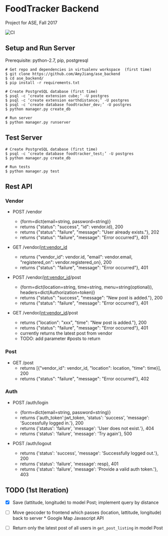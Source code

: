 FoodTracker Backend
===========================
Project for ASE, Fall 2017

![CI](https://travis-ci.org/AmyJiang/ase_backend.svg?branch=master)

## Setup and Run Server

Prerequisite: python-2.7, pip, postgresql

```
# Get repo and dependencies in virtualenv workspace  (first time)
$ git clone https://github.com/AmyJiang/ase_backend
$ cd ase_backend/
$ pip install -r requirements.txt

# Create PostgreSQL database (first time)
$ psql -c ‘create extension cube;’ -U postgres
$ psql -c ‘create extension earthdistance;’ -U postgres
$ psql -c ‘create database foodtracker_dev;’ -U postgres
$ python manager.py create_db

# Run server
$ python manager.py runserver
```

## Test Server

```
# Create PostgreSQL database (first time)
$ psql -c ‘create database foodtracker_test;’ -U postgres
$ python manager.py create_db

# Run tests
$ python manager.py test
```

## Rest API

### Vendor
* POST /vendor
  * {form=dict(email=string, password=string)}
  * returns {"status": "success", "id": vendor.id}, 200
  * returns {"status": "failure", "message": "User already exists."}, 202
  * returns {"status": "failure", "message": "Error occurred"}, 401

* GET  /vendor/<int:vendor_id>
  * returns  {"vendor_id": vendor.id, "email": vendor.email, "registered_on": vendor.registered_on}, 200
  * returns {"status": "failure", "message": "Error occurred"}, 401

* POST /vendor/<int:vendor_id>/post
  * {form=dict(location=string, time=string, menu=string(optional)), headers=dict(Authorization=token)}
  * returns {"status": "success", "message": "New post is added."}, 200
  * returns {"status": "failure", "message": "Error occurred"}, 401

* GET /vendor/<int:vendor_id>/post
  * returns {"location": "xxx", "time": "New post is added."}, 200
  * returns {"status": "failure", "message": "Error occurred"}, 401
  * currently returns the latest post from vendor
  * TODO: add parameter #posts to return



### Post
* GET  /post
  * returns \[{"vendor_id": vendor_id, "location": location, "time": time}\], 200
  * returns {"status": "failure", "message": "Error occurred"}, 402



### Auth
* POST /auth/login
  * {form=dict(email=string, password=string)}
  * returns {'auth_token':jwt_token, 'status': 'success', 'message': 'Successfully logged in.'}, 200
  * returns {'status': 'failure', 'message': 'User does not exist.'}, 404
  * returns {'status': 'failure', 'message': 'Try again'}, 500

* POST /auth/logout
  * returns {'status': 'success', 'message': 'Successfully logged out.'}, 200
  * returns {'status': 'failure', 'message': resp}, 401
  * returns {'status': 'failure',  'message': 'Provide a valid auth token.'}, 403

## TODO (1st Iteration)
* [x] Save (lattitude, longitude) to model Post; implement query by distance
* [ ] Move geocoder to frontend which passes (location, lattitude, longitude) back to server
      * Google Map Javascript API
* [ ] Return only the latest post of all users in `get_post_listing` in model Post

